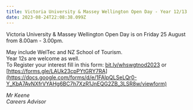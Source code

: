```yaml
---
title: Victoria University & Massey Wellington Open Day - Year 12/13
date: 2023-08-24T22:08:38.099Z
---
```

Victoria University & Massey Wellington Open Day is on Friday 25 August from 8.00am - 3.00pm.

May include WelTec and NZ School of Tourism.  
Year 12s are welcome as well.  
To Register your interest fill in this form: [bit.ly/whswgtnod2023](https://docs.google.com/forms/d/e/1FAIpQLSeLQr0-Y_KbA7AvNXfrVYAHg6BC7h7XzR1JnEQG2ZB_3LSR8w/viewform) or [https://forms.gle/LAUk23cpPYtGRY7RA](https://docs.google.com/forms/d/e/1FAIpQLSeLQr0-Y_KbA7AvNXfrVYAHg6BC7h7XzR1JnEQG2ZB_3LSR8w/viewform)

*Mr Keene  
Careers Advisor*